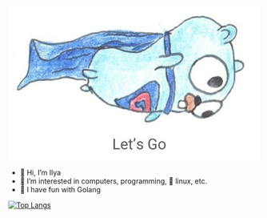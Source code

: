![Logo](lets_go.jpeg)
- 👋 Hi, I’m Ilya
- 👀 I’m interested in computers, 
                      programming, 
                   🐧 linux,
                      etc.
- 🚀 I have fun with Golang

[![Top Langs](https://github-readme-stats.vercel.app/api/top-langs/?username=igotodev&layout=compact)](https://github.com/anuraghazra/github-readme-stats)
